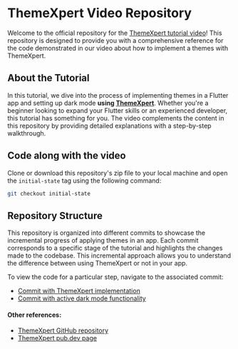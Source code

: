 # ThemeXpert Video Repository
Welcome to the official repository for the [ThemeXpert tutorial video]()!
This repository is designed to provide you with a comprehensive reference for the code demonstrated in our video about how to implement a themes with ThemeXpert.

## About the Tutorial
In this tutorial, we dive into the process of implementing themes in a Flutter app and setting up dark mode **using [ThemeXpert](https://pub.dev/packages/themexpert)**. Whether you're a beginner looking to expand your Flutter skills or an experienced developer, this tutorial has something for you.
The video complements the content in this repository by providing detailed explanations with a step-by-step walkthrough.

## Code along with the video

Clone or download this repository's zip file to your local machine and open the `initial-state` tag using the following command:

```bash
git checkout initial-state
```

## Repository Structure
This repository is organized into different commits to showcase the incremental progress of applying themes in an app.
Each commit corresponds to a specific stage of the tutorial and highlights the changes made to the codebase.
This incremental approach allows you to understand the difference between using ThemeXpert or not in your app.

To view the code for a particular step, navigate to the associated commit:

- [Commit with ThemeXpert implementation](https://github.com/revelotech/video_themexpert/commit/a88653a89fc535bdd1d4eec93526cd74444d40f0)
- [Commit with active dark mode functionality](https://github.com/revelotech/video_themexpert/commit/8b1b8431559a5f11adfaf6d7af9313f865c1b702)

#### Other references:
- [ThemeXpert GitHub repository](https://github.com/revelotech/themexpert)
- [ThemeXpert pub.dev page](https://pub.dev/packages/themexpert)
